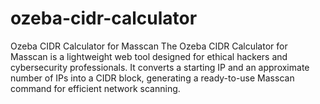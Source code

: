 # ozeba-cidr-calculator
Ozeba CIDR Calculator for Masscan The Ozeba CIDR Calculator for Masscan is a lightweight web tool designed for ethical hackers and cybersecurity professionals. It converts a starting IP and an approximate number of IPs into a CIDR block, generating a ready-to-use Masscan command for efficient network scanning.
